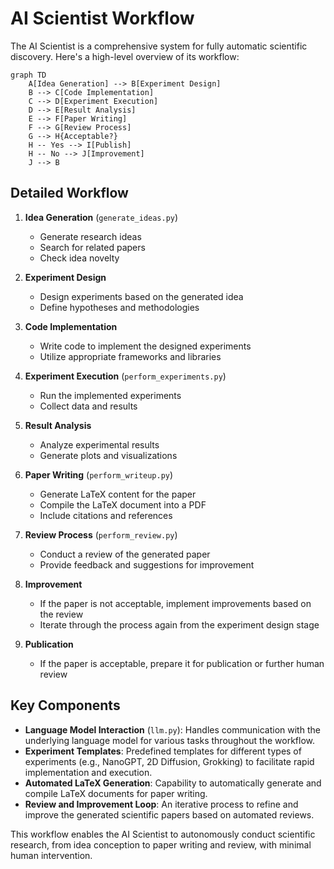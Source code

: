 # AI Scientist Workflow

The AI Scientist is a comprehensive system for fully automatic scientific discovery. Here's a high-level overview of its workflow:

```mermaid
graph TD
    A[Idea Generation] --> B[Experiment Design]
    B --> C[Code Implementation]
    C --> D[Experiment Execution]
    D --> E[Result Analysis]
    E --> F[Paper Writing]
    F --> G[Review Process]
    G --> H{Acceptable?}
    H -- Yes --> I[Publish]
    H -- No --> J[Improvement]
    J --> B
```

## Detailed Workflow

1. **Idea Generation** (`generate_ideas.py`)
   - Generate research ideas
   - Search for related papers
   - Check idea novelty

2. **Experiment Design**
   - Design experiments based on the generated idea
   - Define hypotheses and methodologies

3. **Code Implementation**
   - Write code to implement the designed experiments
   - Utilize appropriate frameworks and libraries

4. **Experiment Execution** (`perform_experiments.py`)
   - Run the implemented experiments
   - Collect data and results

5. **Result Analysis**
   - Analyze experimental results
   - Generate plots and visualizations

6. **Paper Writing** (`perform_writeup.py`)
   - Generate LaTeX content for the paper
   - Compile the LaTeX document into a PDF
   - Include citations and references

7. **Review Process** (`perform_review.py`)
   - Conduct a review of the generated paper
   - Provide feedback and suggestions for improvement

8. **Improvement**
   - If the paper is not acceptable, implement improvements based on the review
   - Iterate through the process again from the experiment design stage

9. **Publication**
   - If the paper is acceptable, prepare it for publication or further human review

## Key Components

- **Language Model Interaction** (`llm.py`): Handles communication with the underlying language model for various tasks throughout the workflow.
- **Experiment Templates**: Predefined templates for different types of experiments (e.g., NanoGPT, 2D Diffusion, Grokking) to facilitate rapid implementation and execution.
- **Automated LaTeX Generation**: Capability to automatically generate and compile LaTeX documents for paper writing.
- **Review and Improvement Loop**: An iterative process to refine and improve the generated scientific papers based on automated reviews.

This workflow enables the AI Scientist to autonomously conduct scientific research, from idea conception to paper writing and review, with minimal human intervention.